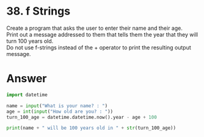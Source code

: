 # 38. f Strings

Create a program that asks the user to enter their name and their age.   
Print out a message addressed to them that tells them the year that they will turn 100 years old.   
Do not use f-strings instead of the + operator to print the resulting output message.   

# Answer

```python
import datetime

name = input("What is your name? : ")
age = int(input("How old are you? : "))
turn_100_age = datetime.datetime.now().year - age + 100

print(name + " will be 100 years old in " + str(turn_100_age))
```
